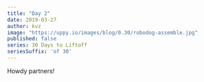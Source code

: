 ```yaml
---
title: "Day 2"
date: 2019-03-27
author: kvz
image: "https://uppy.io/images/blog/0.30/robodog-assemble.jpg"
published: false
series: 30 Days to Liftoff
seriesSuffix: 'of 30'
---
```


Howdy partners!